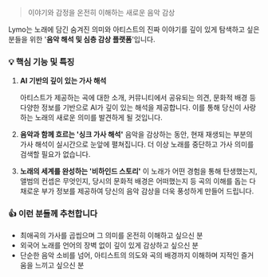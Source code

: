 > 이야기와 감정을 온전히 이해하는 새로운 음악 감상

Lymo는 노래에 담긴 숨겨진 의미와 아티스트의 진짜 이야기를 깊이 있게 탐색하고 싶은 분들을 위한 '**음악 해석 및 심층 감상 플랫폼**'입니다.

### 💡 핵심 기능 및 특징

1. **AI 기반의 깊이 있는 가사 해석**

   아티스트가 제공하는 곡에 대한 소개, 커뮤니티에서 공유되는 의견, 문화적 배경 등 다양한 정보를 기반으로 AI가 깊이 있는 해석을 제공합니다. 이를 통해 당신이 사랑하는 노래의 새로운 의미를 발견하게 될 것입니다.

2. **음악과 함께 흐르는 '싱크 가사 해석'**
   음악을 감상하는 동안, 현재 재생되는 부분의 가사 해석이 실시간으로 눈앞에 펼쳐집니다. 더 이상 노래를 중단하고 가사 의미를 검색할 필요가 없습니다.
3. **노래의 세계를 완성하는 '비하인드 스토리'**
   이 노래가 어떤 경험을 통해 탄생했는지, 앨범의 컨셉은 무엇인지, 당시의 문화적 배경은 어떠했는지 등 곡의 이해를 돕는 다채로운 부가 정보를 제공하여 당신의 음악 감상을 더욱 풍성하게 만들어 드립니다.

### 👍 이런 분들께 추천합니다

- 최애곡의 가사를 곱씹으며 그 의미를 온전히 이해하고 싶으신 분
- 외국어 노래를 언어의 장벽 없이 깊이 있게 감상하고 싶으신 분
- 단순한 음악 소비를 넘어, 아티스트의 의도와 곡의 배경까지 이해하며 지적인 즐거움을 느끼고 싶으신 분
